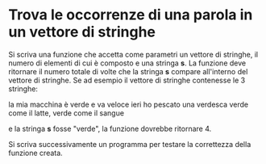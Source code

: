 # Trova le occorrenze di una parola in un vettore di stringhe

Si scriva una funzione che accetta come parametri un vettore di stringhe, il numero di elementi di cui è composto e una stringa **s**. La funzione deve ritornare il numero totale di volte che la stringa **s** compare all'interno del vettore di stringhe. Se ad esempio il vettore di stringhe contenesse le 3 stringhe:

la mia macchina è verde e va veloce
ieri ho pescato una verdesca
verde come il latte, verde come il sangue

e la stringa **s** fosse "verde", la funzione dovrebbe ritornare 4.

Si scriva successivamente un programma per testare la correttezza della funzione creata.
